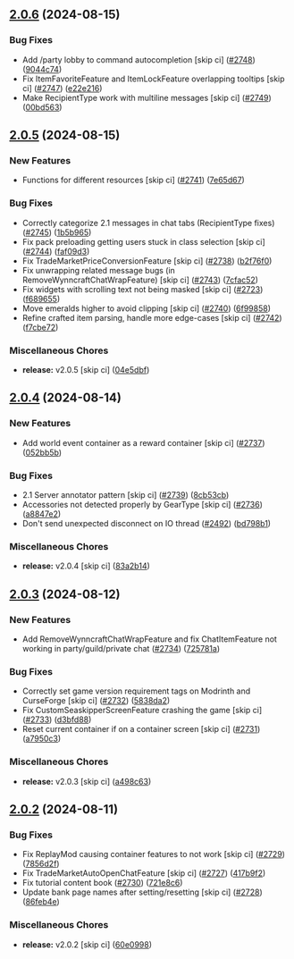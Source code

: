 ## [2.0.6](https://github.com/Wynntils/Wynntils/compare/v2.0.5...v2.0.6) (2024-08-15)


### Bug Fixes

* Add /party lobby to command autocompletion [skip ci] ([#2748](https://github.com/Wynntils/Wynntils/issues/2748)) ([9044c74](https://github.com/Wynntils/Wynntils/commit/9044c746c351a664992d662ab62f6611564caa8b))
* Fix ItemFavoriteFeature and ItemLockFeature overlapping tooltips [skip ci] ([#2747](https://github.com/Wynntils/Wynntils/issues/2747)) ([e22e216](https://github.com/Wynntils/Wynntils/commit/e22e21619934fd50146a484ea2743e6e914e1044))
* Make RecipientType work with multiline messages [skip ci] ([#2749](https://github.com/Wynntils/Wynntils/issues/2749)) ([00bd563](https://github.com/Wynntils/Wynntils/commit/00bd563a96fcc84decaaf3afc0b02e8ffc98b9d3))

## [2.0.5](https://github.com/Wynntils/Wynntils/compare/v2.0.4...v2.0.5) (2024-08-15)


### New Features

* Functions for different resources [skip ci] ([#2741](https://github.com/Wynntils/Wynntils/issues/2741)) ([7e65d67](https://github.com/Wynntils/Wynntils/commit/7e65d67447cbb6845f7ee3ba292ac3fc27a2e504))


### Bug Fixes

* Correctly categorize 2.1 messages in chat tabs (RecipientType fixes) ([#2745](https://github.com/Wynntils/Wynntils/issues/2745)) ([1b5b965](https://github.com/Wynntils/Wynntils/commit/1b5b9659e5ce83eeb1100ae369ec4d527029057e))
* Fix pack preloading getting users stuck in class selection [skip ci] ([#2744](https://github.com/Wynntils/Wynntils/issues/2744)) ([faf09d3](https://github.com/Wynntils/Wynntils/commit/faf09d3ef859f0e335d38577afd4c5e00edd5873))
* Fix TradeMarketPriceConversionFeature [skip ci] ([#2738](https://github.com/Wynntils/Wynntils/issues/2738)) ([b2f76f0](https://github.com/Wynntils/Wynntils/commit/b2f76f06787739f33ad04cb94b27afb3471fbc7d))
* Fix unwrapping related message bugs (in RemoveWynncraftChatWrapFeature) [skip ci] ([#2743](https://github.com/Wynntils/Wynntils/issues/2743)) ([7cfac52](https://github.com/Wynntils/Wynntils/commit/7cfac52b93c0c65000c24dc435c92e5903d1a163))
* Fix widgets with scrolling text not being masked [skip ci] ([#2723](https://github.com/Wynntils/Wynntils/issues/2723)) ([f689655](https://github.com/Wynntils/Wynntils/commit/f68965552df01b1503273fbc9869da7001539b34))
* Move emeralds higher to avoid clipping [skip ci] ([#2740](https://github.com/Wynntils/Wynntils/issues/2740)) ([6f99858](https://github.com/Wynntils/Wynntils/commit/6f99858bf0a1d5c1c8402b1a2a990f6f84313044))
* Refine crafted item parsing, handle more edge-cases [skip ci] ([#2742](https://github.com/Wynntils/Wynntils/issues/2742)) ([f7cbe72](https://github.com/Wynntils/Wynntils/commit/f7cbe7283170b748a84d8f86a1fde6020f89cb20))


### Miscellaneous Chores

* **release:** v2.0.5 [skip ci] ([04e5dbf](https://github.com/Wynntils/Wynntils/commit/04e5dbff0977c9deeaf50a59fde88ed4b61dc526))

## [2.0.4](https://github.com/Wynntils/Wynntils/compare/v2.0.3...v2.0.4) (2024-08-14)


### New Features

* Add world event container as a reward container [skip ci] ([#2737](https://github.com/Wynntils/Wynntils/issues/2737)) ([052bb5b](https://github.com/Wynntils/Wynntils/commit/052bb5ba21c0e0721360d0d3c774096ddc410291))


### Bug Fixes

* 2.1 Server annotator pattern [skip ci] ([#2739](https://github.com/Wynntils/Wynntils/issues/2739)) ([8cb53cb](https://github.com/Wynntils/Wynntils/commit/8cb53cb504964d62d58d927ed5ef4ac9fb9275a1))
* Accessories not detected properly by GearType [skip ci] ([#2736](https://github.com/Wynntils/Wynntils/issues/2736)) ([a8847e2](https://github.com/Wynntils/Wynntils/commit/a8847e2495525c1092d7e59cef6c428cfe97b6f5))
* Don't send unexpected disconnect on IO thread ([#2492](https://github.com/Wynntils/Wynntils/issues/2492)) ([bd798b1](https://github.com/Wynntils/Wynntils/commit/bd798b10a9fa9691f48d3e27d5fbf6c086e0d11f))


### Miscellaneous Chores

* **release:** v2.0.4 [skip ci] ([83a2b14](https://github.com/Wynntils/Wynntils/commit/83a2b14b0ec1bcbc49821547a5fd01be411945ba))

## [2.0.3](https://github.com/Wynntils/Wynntils/compare/v2.0.2...v2.0.3) (2024-08-12)


### New Features

* Add RemoveWynncraftChatWrapFeature and fix ChatItemFeature not working in party/guild/private chat ([#2734](https://github.com/Wynntils/Wynntils/issues/2734)) ([725781a](https://github.com/Wynntils/Wynntils/commit/725781a1facf8c33ca81ba73229954236fcb75af))


### Bug Fixes

* Correctly set game version requirement tags on Modrinth and CurseForge [skip ci] ([#2732](https://github.com/Wynntils/Wynntils/issues/2732)) ([5838da2](https://github.com/Wynntils/Wynntils/commit/5838da29f7d990bfeaa91d5f37d4c845206aa434))
* Fix CustomSeaskipperScreenFeature crashing the game [skip ci] ([#2733](https://github.com/Wynntils/Wynntils/issues/2733)) ([d3bfd88](https://github.com/Wynntils/Wynntils/commit/d3bfd887b04c44049e2874037e1698b9a6e2c943))
* Reset current container if on a container screen [skip ci] ([#2731](https://github.com/Wynntils/Wynntils/issues/2731)) ([a7950c3](https://github.com/Wynntils/Wynntils/commit/a7950c35b4e6827a053874627c4c78cba7b1ca70))


### Miscellaneous Chores

* **release:** v2.0.3 [skip ci] ([a498c63](https://github.com/Wynntils/Wynntils/commit/a498c632e98b4308dd06dd0a9d454b454fe01196))

## [2.0.2](https://github.com/Wynntils/Wynntils/compare/v2.0.1...v2.0.2) (2024-08-11)


### Bug Fixes

* Fix ReplayMod causing container features to not work [skip ci] ([#2729](https://github.com/Wynntils/Wynntils/issues/2729)) ([7856d2f](https://github.com/Wynntils/Wynntils/commit/7856d2fb8f4bcc0eb644f90fcb3fac0cc4083b0e))
* Fix TradeMarketAutoOpenChatFeature [skip ci] ([#2727](https://github.com/Wynntils/Wynntils/issues/2727)) ([417b9f2](https://github.com/Wynntils/Wynntils/commit/417b9f2b22b241c48e288c0b8187988e2e315152))
* Fix tutorial content book ([#2730](https://github.com/Wynntils/Wynntils/issues/2730)) ([721e8c6](https://github.com/Wynntils/Wynntils/commit/721e8c6a32604d102b2a9c947b01e17176131ee1))
* Update bank page names after setting/resetting [skip ci] ([#2728](https://github.com/Wynntils/Wynntils/issues/2728)) ([86feb4e](https://github.com/Wynntils/Wynntils/commit/86feb4ee7c9b94937d375b543f1ff3aaf139dbea))


### Miscellaneous Chores

* **release:** v2.0.2 [skip ci] ([60e0998](https://github.com/Wynntils/Wynntils/commit/60e0998937a3253f1ce20a41c1a57656680dfcee))

